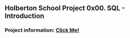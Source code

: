 ## Holberton School Project 0x00. SQL - Introduction
### Project information: [Click Me!](https://intranet.hbtn.io/projects/1157)
